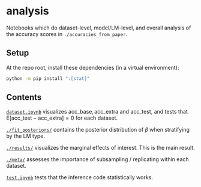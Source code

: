 # analysis

Notebooks which do dataset-level, model/LM-level, and overall analysis of the accuracy
scores in `./accuracies_from_paper`.

## Setup

At the repo root, install these dependencies (in a virtual environment):

```bash
python -m pip install ".[stat]"
```


## Contents

[`dataset.ipynb`](./dataset.ipynb) visualizes $\text{acc}\_\text{base},
\text{acc}\_\text{extra}$ and $\text{acc}\_\text{test}$, and tests that
$\text{E}[\text{acc}\_\text{test} - \text{acc}\_\text{extra}] = 0$ for each dataset.

[`./fit_posteriors/`](./fit_posteriors/) contains the posterior distribution of $\beta$
when stratifying by the LM type.

[`./results/`](./results/) visualizes the marginal effects of interest. This is the main
result.

[`./meta/`](./meta/) assesses the importance of subsampling / replicating within
each dataset.

[`test.ipynb`](./test.ipynb) tests that the inference code statistically works.
